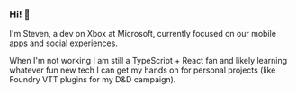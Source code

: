 ### Hi! 👋

I'm Steven, a dev on Xbox at Microsoft, currently focused on our mobile apps and social experiences.

When I'm not working I am still a TypeScript + React fan and likely learning whatever fun new tech I can get my hands on for personal projects (like Foundry VTT plugins for my D&D campaign).

<!--
**sfuqua/sfuqua** is a ✨ _special_ ✨ repository because its `README.md` (this file) appears on your GitHub profile.

Here are some ideas to get you started:

- 🔭 I’m currently working on ...
- 🌱 I’m currently learning ...
- 👯 I’m looking to collaborate on ...
- 🤔 I’m looking for help with ...
- 💬 Ask me about ...
- 📫 How to reach me: ...
- 😄 Pronouns: ...
- ⚡ Fun fact: ...
-->

